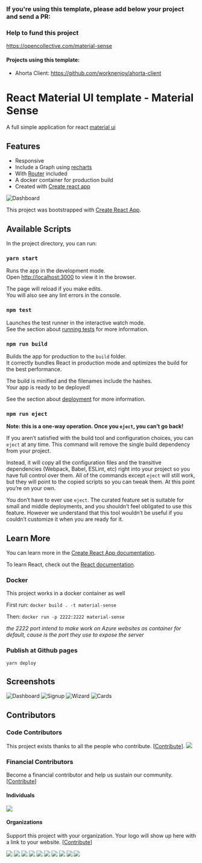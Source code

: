 ### If you're using this template, please add below your project and send a PR:

### Help to fund this project
https://opencollective.com/material-sense

#### Projects using this template:
- Ahorta Client: https://github.com/worknenjoy/ahorta-client


# React Material UI template - Material Sense
A full simple application for react [material ui](https://material-ui.com/)

## Features
- Responsive
- Include a Graph using [recharts](https://github.com/recharts/recharts)
- With [Router](https://github.com/ReactTraining/react-router) included
- A docker container for production build
- Created with [Create react app](https://github.com/facebook/create-react-app)

![Dashboard](screenshot-dashboard.png)

This project was bootstrapped with [Create React App](https://github.com/facebook/create-react-app).

## Available Scripts

In the project directory, you can run:

### `yarn start`

Runs the app in the development mode.<br>
Open [http://localhost:3000](http://localhost:3000) to view it in the browser.

The page will reload if you make edits.<br>
You will also see any lint errors in the console.

### `npm test`

Launches the test runner in the interactive watch mode.<br>
See the section about [running tests](https://facebook.github.io/create-react-app/docs/running-tests) for more information.

### `npm run build`

Builds the app for production to the `build` folder.<br>
It correctly bundles React in production mode and optimizes the build for the best performance.

The build is minified and the filenames include the hashes.<br>
Your app is ready to be deployed!

See the section about [deployment](https://facebook.github.io/create-react-app/docs/deployment) for more information.

### `npm run eject`

**Note: this is a one-way operation. Once you `eject`, you can’t go back!**

If you aren’t satisfied with the build tool and configuration choices, you can `eject` at any time. This command will remove the single build dependency from your project.

Instead, it will copy all the configuration files and the transitive dependencies (Webpack, Babel, ESLint, etc) right into your project so you have full control over them. All of the commands except `eject` will still work, but they will point to the copied scripts so you can tweak them. At this point you’re on your own.

You don’t have to ever use `eject`. The curated feature set is suitable for small and middle deployments, and you shouldn’t feel obligated to use this feature. However we understand that this tool wouldn’t be useful if you couldn’t customize it when you are ready for it.

## Learn More

You can learn more in the [Create React App documentation](https://facebook.github.io/create-react-app/docs/getting-started).

To learn React, check out the [React documentation](https://reactjs.org/).

### Docker

This project works in a docker container as well

First run:
`docker build . -t material-sense`

Then:
`docker run -p 2222:2222 material-sense`

_the 2222 port intend to make work on Azure websites as container for default, cause is the port they use to expose the server_

### Publish at Github pages
`yarn deploy`

## Screenshots
![Dashboard](screenshot-dashboard.png)
![Signup](screenshot-signup.png)
![Wizard](screenshot-wizard.png)
![Cards](screenshot-cards.png)

## Contributors

### Code Contributors

This project exists thanks to all the people who contribute. [[Contribute](CONTRIBUTING.md)].
<a href="https://github.com/alexanmtz/material-sense/graphs/contributors"><img src="https://opencollective.com/material-sense/contributors.svg?width=890&button=false" /></a>

### Financial Contributors

Become a financial contributor and help us sustain our community. [[Contribute](https://opencollective.com/material-sense/contribute)]

#### Individuals

<a href="https://opencollective.com/material-sense"><img src="https://opencollective.com/material-sense/individuals.svg?width=890"></a>

#### Organizations

Support this project with your organization. Your logo will show up here with a link to your website. [[Contribute](https://opencollective.com/material-sense/contribute)]

<a href="https://opencollective.com/material-sense/organization/0/website"><img src="https://opencollective.com/material-sense/organization/0/avatar.svg"></a>
<a href="https://opencollective.com/material-sense/organization/1/website"><img src="https://opencollective.com/material-sense/organization/1/avatar.svg"></a>
<a href="https://opencollective.com/material-sense/organization/2/website"><img src="https://opencollective.com/material-sense/organization/2/avatar.svg"></a>
<a href="https://opencollective.com/material-sense/organization/3/website"><img src="https://opencollective.com/material-sense/organization/3/avatar.svg"></a>
<a href="https://opencollective.com/material-sense/organization/4/website"><img src="https://opencollective.com/material-sense/organization/4/avatar.svg"></a>
<a href="https://opencollective.com/material-sense/organization/5/website"><img src="https://opencollective.com/material-sense/organization/5/avatar.svg"></a>
<a href="https://opencollective.com/material-sense/organization/6/website"><img src="https://opencollective.com/material-sense/organization/6/avatar.svg"></a>
<a href="https://opencollective.com/material-sense/organization/7/website"><img src="https://opencollective.com/material-sense/organization/7/avatar.svg"></a>
<a href="https://opencollective.com/material-sense/organization/8/website"><img src="https://opencollective.com/material-sense/organization/8/avatar.svg"></a>
<a href="https://opencollective.com/material-sense/organization/9/website"><img src="https://opencollective.com/material-sense/organization/9/avatar.svg"></a>
